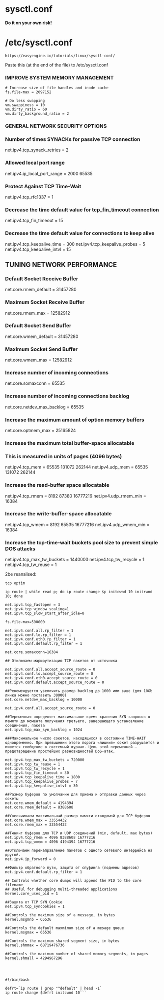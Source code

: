 sysctl.conf
==============
**Do it on your own risk!**

# /etc/sysctl.conf 
    https://easyengine.io/tutorials/linux/sysctl-conf/  
Paste this (at the end of the file) to /etc/sysctl.conf 

### IMPROVE SYSTEM MEMORY MANAGEMENT

```
# Increase size of file handles and inode cache
fs.file-max = 2097152

# Do less swapping
vm.swappiness = 10
vm.dirty_ratio = 60
vm.dirty_background_ratio = 2
```

### GENERAL NETWORK SECURITY OPTIONS

### Number of times SYNACKs for passive TCP connection
net.ipv4.tcp_synack_retries = 2

### Allowed local port range
net.ipv4.ip_local_port_range = 2000 65535

### Protect Against TCP Time-Wait
net.ipv4.tcp_rfc1337 = 1

### Decrease the time default value for tcp_fin_timeout connection
net.ipv4.tcp_fin_timeout = 15

### Decrease the time default value for connections to keep alive
net.ipv4.tcp_keepalive_time = 300
net.ipv4.tcp_keepalive_probes = 5
net.ipv4.tcp_keepalive_intvl = 15

## TUNING NETWORK PERFORMANCE

### Default Socket Receive Buffer
net.core.rmem_default = 31457280

### Maximum Socket Receive Buffer
net.core.rmem_max = 12582912

### Default Socket Send Buffer
net.core.wmem_default = 31457280

### Maximum Socket Send Buffer
net.core.wmem_max = 12582912

### Increase number of incoming connections
net.core.somaxconn = 65535

### Increase number of incoming connections backlog
net.core.netdev_max_backlog = 65535

### Increase the maximum amount of option memory buffers
net.core.optmem_max = 25165824

### Increase the maximum total buffer-space allocatable
### This is measured in units of pages (4096 bytes)
net.ipv4.tcp_mem = 65535 131072 262144
net.ipv4.udp_mem = 65535 131072 262144

### Increase the read-buffer space allocatable
net.ipv4.tcp_rmem = 8192 87380 16777216
net.ipv4.udp_rmem_min = 16384

### Increase the write-buffer-space allocatable
net.ipv4.tcp_wmem = 8192 65535 16777216
net.ipv4.udp_wmem_min = 16384

### Increase the tcp-time-wait buckets pool size to prevent simple DOS attacks
net.ipv4.tcp_max_tw_buckets = 1440000
net.ipv4.tcp_tw_recycle = 1
net.ipv4.tcp_tw_reuse = 1


2be reanalised:


```
tcp optim

ip route | while read p; do ip route change $p initcwnd 10 initrwnd 10; done

net.ipv4.tcp_fastopen = 3
net.ipv4.tcp_window_scaling=1
net.ipv4.tcp_slow_start_after_idle=0

fs.file-max=500000

net.ipv4.conf.all.rp_filter = 1
net.ipv4.conf.lo.rp_filter = 1
net.ipv4.conf.eth0.rp_filter = 1
net.ipv4.conf.default.rp_filter = 1

net.core.somaxconn=16384

## Отключаем маршрутизацию TCP пакетов от источника

net.ipv4.conf.all.accept_source_route = 0
net.ipv4.conf.lo.accept_source_route = 0
net.ipv4.conf.eth0.accept_source_route = 0
net.ipv4.conf.default.accept_source_route = 0

##Рекомендуется увеличить размер backlog до 1000 или выше (для 10Gb линка можно поставить 30000)
net.core.netdev_max_backlog = 10000

net.ipv4.conf.all.accept_source_route = 0

##Переменная определяет максимальное время хранения SYN-запросов в памяти до момента получения третьего, завершающего установление соединения, пакета
net.ipv4.tcp_max_syn_backlog = 1024

###Максимальное число сокетов, находящихся в состоянии TIME-WAIT одновременно. При превышении этого порога «лишний» сокет разрушается и пишется сообщение в системный журнал. Цель этой переменной – предотвращение простейших разновидностей DoS-атак.

net.ipv4.tcp_max_tw_buckets = 720000
net.ipv4.tcp_tw_reuse = 1
net.ipv4.tcp_tw_recycle = 1
net.ipv4.tcp_fin_timeout = 30
net.ipv4.tcp_keepalive_time = 1800
net.ipv4.tcp_keepalive_probes = 7
net.ipv4.tcp_keepalive_intvl = 30

##Размер буферов по умолчанию для приема и отправки данных через сокеты
net.core.wmem_default = 4194394
net.core.rmem_default = 8388608

##Увеличиваем максимальный размер памяти отводимой для TCP буферов
net.core.wmem_max = 33554432
net.core.rmem_max = 33554432

##Тюнинг буферов для TCP и UDP соединений (min, default, max bytes)
net.ipv4.tcp_rmem = 4096 8388608 16777216
net.ipv4.tcp_wmem = 4096 4194394 16777216

##Отключаем перенаправление пакетов с одного сетевого интерфейса на другой.
net.ipv4.ip_forward = 0

##Фильтр обратного пути, защита от спуфинга (подмены адресов)
net.ipv4.conf.default.rp_filter = 1

## Controls whether core dumps will append the PID to the core filename
## Useful for debugging multi-threaded applications
kernel.core_uses_pid = 1

##Защита от TCP SYN Cookie
net.ipv4.tcp_syncookies = 1

##Controls the maximum size of a message, in bytes
kernel.msgmnb = 65536

##Controls the default maxmimum size of a mesage queue
kernel.msgmax = 65536

##Controls the maximum shared segment size, in bytes
kernel.shmmax = 68719476736

##Controls the maximum number of shared memory segments, in pages
kernel.shmall = 4294967296




#!/bin/bash

defrt=`ip route | grep "^default" | head -1`
ip route change $defrt initcwnd 10```